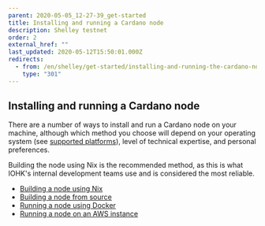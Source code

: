 ```yaml
---
parent: 2020-05-05_12-27-39_get-started
title: Installing and running a Cardano node
description: Shelley testnet
order: 2
external_href: ""
last_updated: 2020-05-12T15:50:01.000Z
redirects:
  - from: /en/shelley/get-started/installing-and-running-the-cardano-node/
    type: "301"
---
```


## Installing and running a Cardano node

There are a number of ways to install and run a Cardano node on your machine, although which method you choose will depend on your operating system (see [supported platforms](https://developers.cardano.org/en/testnets/cardano/about/supported-platforms/)), level of technical expertise, and personal preferences.

Building the node using Nix is the recommended method, as this is what IOHK's internal development teams use and is considered the most reliable.

- [Building a node using Nix](/testnets/cardano/get-started/installing-and-running-the-cardano-node/building-the-node-using-nix/)
- [Building a node from source](/testnets/cardano/get-started/installing-and-running-the-cardano-node/building-the-node-from-source/)
- [Running a node using Docker](/testnets/cardano/get-started/installing-and-running-the-cardano-node/running-the-node-using-docker/)
- [Running a node on an AWS instance](/testnets/cardano/get-started/installing-and-running-the-cardano-node/running-the-node-on-an-aws-instance/)
